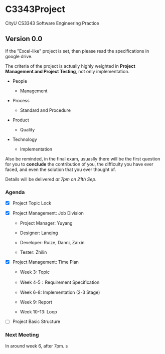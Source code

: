 # C3343Project
CityU CS3343 Software Engineering Practice

## Version 0.0

If the "Excel-like" project is set, then please read the specifications in google drive.

The criteria of the project is actually highly weighted in **Project Management and Project Testing**, not only implementation.

* People

  * Management
  
* Process

  * Standard and Procedure
  
* Product
  
  * Quality

* Technology
  
  * Implementation
  

Also be reminded, in the final exam, usuaslly there will be the first question for you to **conclude** the contribution of you, the difficulty you have ever faced, and even the solution that you ever thought of.

Details will be delivered *at 7pm on 21th Sep*.

### Agenda

- [x] Project Topic Lock

- [x] Project Management: Job Division

  * Project Manager: Yuyang
  
  * Designer: Lanqing
  
  * Developer: Ruize, Danni, Zaixin
  
  * Tester: Zhilin
  
- [x] Project Management: Time Plan
 
  * Week 3: Topic
  
  * Week 4-5：Requirement Specification
  
  * Week 6-8: Implementation (2-3 Stage)
  
  * Week 9: Report
  
  * Week 10-13: Loop

- [ ] Project Basic Structure

### Next Meeting

In around week 6, after 7pm.
s